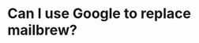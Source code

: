 # Can I use Google to replace mailbrew?
<!-- #p0 -->

<!-- {BearID:D94827F1-DA92-40FA-B0DC-7FFBD4729D4F-59137-00001211C20B19EB} -->
